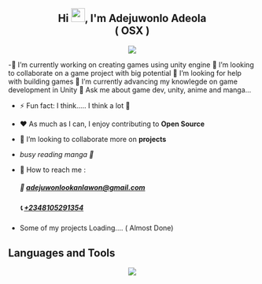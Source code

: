 <h2 align="center">Hi <img src="https://media.giphy.com/media/hvRJCLFzcasrR4ia7z/giphy.gif" width="28">, I'm Adejuwonlo Adeola <br/> ( OSX ) <br/> </h2>

<p align="center">
  <a href="https://github.com/DenverCoder1/readme-typing-svg"><img src="https://readme-typing-svg.herokuapp.com?lines=Unity+Game+Developer;3D+Artist;Open%20Sorcerer&center=true&width=640&height=55"></a>
</p> 

-🔭 I’m currently working on creating games using unity engine 🎉 I’m looking to collaborate on a game project with big potential 👐 I’m looking for help with building games 🌱 I’m currently advancing my knowlegde on game development in Unity 💬 Ask me about game dev, unity, anime and manga...
- ⚡ Fun fact: I think..... I think a lot 🤔
- ❤️ As much as I can, I enjoy contributing to **Open Source**
- 👯 I’m looking to collaborate more on **projects**
- _busy reading manga 📖_
  
- 💬 How to reach me :
    ##### 📧 [adejuwonlookanlawon@gmail.com](mailto:adejuwonlookanlawon@gmail.com)  
    <!-- ##### 🌏 [https://syntaxken.netlify.app](https://syntaxken.netlify.app) -->
    ##### 📞 [+2348105291354](tel:+2348105291354)

- Some of my projects  Loading.... ( Almost Done)
    <!-- ##### 🌏 [emmyhcoin.com](https://emmyhcoin.com)
    ##### 🌏 [languvi.com](https://languvi.com) -->
    <!-- ##### 🌏 [perzsirentals.com](https://www.perzsirentals.com) 
    ##### 🌏 [Digiurl url shortener](https://digiurl.vercel.app/)
    ##### 🌏 [Cinerama-insight.app/](https://cinerama-insight.netlify.app/)
    ##### 🌏 [futaforum.app](https://futaforum.vercel.app) -->

## Languages and Tools
<p align="center">
  <a href="https://skillicons.dev">
    <img src="https://skillicons.dev/icons?i=django,unity,python,cs,cpp,css,git,github,js,discord,dev,figma,pr,visualstudio,aws,postgres" />
  </a>
</p>


<!-- # 📊 GitHub Stats:
![](https://github-readme-streak-stats.herokuapp.com/?user=preciousken&theme=dark&hide_border=true)<br/>

---
[![](https://visitcount.itsvg.in/api?id=preciousken&icon=0&color=0)](https://visitcount.itsvg.in) -->

<!-- Proudly created with GPRM ( https://gprm.itsvg.in ) -->
